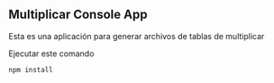

## Multiplicar Console App

Esta es una aplicación para generar archivos de tablas de multiplicar

Ejecutar este comando

```
npm install
```



 